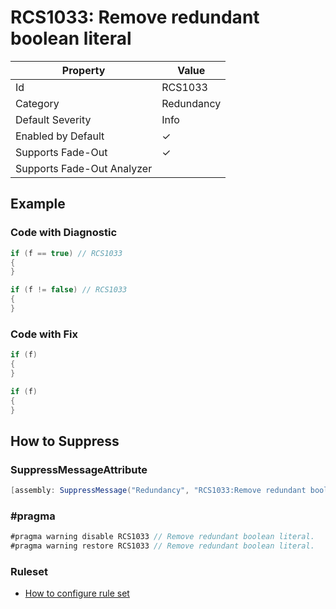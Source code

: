 # RCS1033: Remove redundant boolean literal

| Property | Value |
| -------- | ----- |
| Id | RCS1033 |
| Category | Redundancy |
| Default Severity | Info |
| Enabled by Default | &#x2713; |
| Supports Fade\-Out | &#x2713; |
| Supports Fade\-Out Analyzer |  |

## Example

### Code with Diagnostic

```csharp
if (f == true) // RCS1033
{
}

if (f != false) // RCS1033
{
}
```

### Code with Fix

```csharp
if (f)
{
}

if (f)
{
}
```

## How to Suppress

### SuppressMessageAttribute

```csharp
[assembly: SuppressMessage("Redundancy", "RCS1033:Remove redundant boolean literal.", Justification = "<Pending>")]
```

### \#pragma

```csharp
#pragma warning disable RCS1033 // Remove redundant boolean literal.
#pragma warning restore RCS1033 // Remove redundant boolean literal.
```

### Ruleset

* [How to configure rule set](../HowToConfigureAnalyzers.md)
